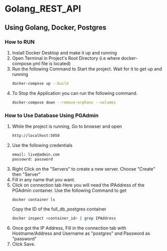 # Golang_REST_API
## Using Golang, Docker, Postgres

### How to RUN
1. Install Docker Desktop and make it up and running
2. Open Terminal in Project's Root Directory (i.e where docker-compose.yml file is located)
3. Run the following Command to Start the project. Wait for it to get up and running
    ```sh
    docker-compose up --build
    ```
4. To Stop the Application you can run the following command.
    ```sh
    docker-compose down --remove-orphans --volumes
    ```

### How to Use Database Using PGAdmin
1. While the project is running, Go to browser and open
    ```sh
    http://localhost:5050
    ```
2. Use the following credentials
    ```sh
    email: live@admin.com
    passowrd: password
    ```
3. Right Click on the "Servers" to create a new server. Choose "Create" then "Server"
4. Fill in any name that you want.
5. Click on connection tab
    Here you will need the IPAddress of the PGAdmin container.
Use the following Command to get
    ```sh
    docker container ls
    ```
    Copy the ID of the full_db_postgres container
    ```sh
    docker inspect <container_id> | grep IPAddress
    ```
6. Once got the IP Address, Fill in the connection tab with Hostname/Address and Username as "postgres" and Password as "password"
7. Click Save.